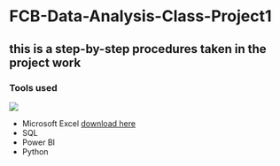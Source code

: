 # FCB-Data-Analysis-Class-Project1
## this is a step-by-step procedures taken in the project work
### Tools used
![](helloo.jpg)
- Microsoft Excel [download here](www.microsoft.com)
- SQL
- Power BI
- Python




